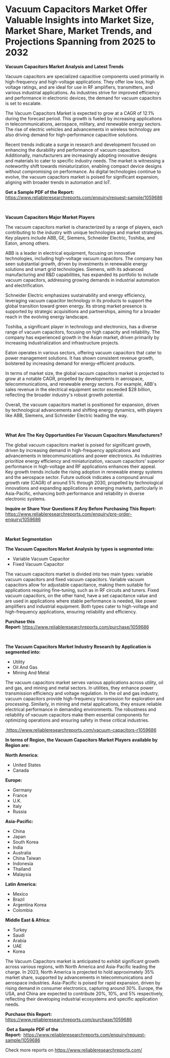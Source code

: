 <p><h1>Vacuum Capacitors Market Offer Valuable Insights into Market Size, Market Share, Market Trends, and Projections Spanning from 2025 to 2032</h1></p><p><strong>Vacuum Capacitors Market Analysis and Latest Trends</strong></p>
<p><p>Vacuum capacitors are specialized capacitive components used primarily in high-frequency and high-voltage applications. They offer low loss, high voltage ratings, and are ideal for use in RF amplifiers, transmitters, and various industrial applications. As industries strive for improved efficiency and performance in electronic devices, the demand for vacuum capacitors is set to escalate.</p><p>The Vacuum Capacitors Market is expected to grow at a CAGR of 12.1% during the forecast period. This growth is fueled by increasing applications in telecommunications, aerospace, military, and renewable energy sectors. The rise of electric vehicles and advancements in wireless technology are also driving demand for high-performance capacitive solutions.</p><p>Recent trends indicate a surge in research and development focused on enhancing the durability and performance of vacuum capacitors. Additionally, manufacturers are increasingly adopting innovative designs and materials to cater to specific industry needs. The market is witnessing a noteworthy shift towards miniaturization, enabling compact device designs without compromising on performance. As digital technologies continue to evolve, the vacuum capacitors market is poised for significant expansion, aligning with broader trends in automation and IoT.</p></p>
<p><strong>Get a Sample PDF of the Report:&nbsp;</strong> <a href="https://www.reliableresearchreports.com/enquiry/request-sample/1059686?utm_campaign=2296&utm_medium=2&utm_source=Github&utm_content=ia&utm_term=22032025&utm_id=vacuum-capacitors">https://www.reliableresearchreports.com/enquiry/request-sample/1059686</a></p>
<p>&nbsp;</p>
<p><strong>Vacuum Capacitors Major Market Players</strong></p>
<p><p>The vacuum capacitors market is characterized by a range of players, each contributing to the industry with unique technologies and market strategies. Key players include ABB, GE, Siemens, Schneider Electric, Toshiba, and Eaton, among others.</p><p>ABB is a leader in electrical equipment, focusing on innovative technologies, including high-voltage vacuum capacitors. The company has seen substantial growth, driven by investments in renewable energy solutions and smart grid technologies. Siemens, with its advanced manufacturing and R&D capabilities, has expanded its portfolio to include vacuum capacitors, addressing growing demands in industrial automation and electrification.</p><p>Schneider Electric emphasizes sustainability and energy efficiency, leveraging vacuum capacitor technology in its products to support the global transition toward green energy. Its strong market presence is supported by strategic acquisitions and partnerships, aiming for a broader reach in the evolving energy landscape.</p><p>Toshiba, a significant player in technology and electronics, has a diverse range of vacuum capacitors, focusing on high capacity and reliability. The company has experienced growth in the Asian market, driven primarily by increasing industrialization and infrastructure projects.</p><p>Eaton operates in various sectors, offering vacuum capacitors that cater to power management solutions. It has shown consistent revenue growth, bolstered by increasing demand for energy-efficient products.</p><p>In terms of market size, the global vacuum capacitors market is projected to grow at a notable CAGR, propelled by developments in aerospace, telecommunications, and renewable energy sectors. For example, ABB's sales revenue in the electrical equipment sector exceeded $28 billion, reflecting the broader industry's robust growth potential.</p><p>Overall, the vacuum capacitors market is positioned for expansion, driven by technological advancements and shifting energy dynamics, with players like ABB, Siemens, and Schneider Electric leading the way.</p></p>
<p>&nbsp;</p>
<p><strong>What Are The Key Opportunities For Vacuum Capacitors Manufacturers?</strong></p>
<p><p>The global vacuum capacitors market is poised for significant growth, driven by increasing demand in high-frequency applications and advancements in telecommunications and power electronics. As industries prioritize energy efficiency and miniaturization, vacuum capacitors' superior performance in high-voltage and RF applications enhances their appeal. Key growth trends include the rising adoption in renewable energy systems and the aerospace sector. Future outlook indicates a compound annual growth rate (CAGR) of around 5% through 2030, propelled by technological innovations and expanding applications in emerging markets, particularly in Asia-Pacific, enhancing both performance and reliability in diverse electronic systems.</p></p>
<p><strong>Inquire or Share Your Questions If Any Before Purchasing This Report:</strong> <a href="https://www.reliableresearchreports.com/enquiry/pre-order-enquiry/1059686?utm_campaign=2296&utm_medium=2&utm_source=Github&utm_content=ia&utm_term=22032025&utm_id=vacuum-capacitors">https://www.reliableresearchreports.com/enquiry/pre-order-enquiry/1059686</a></p>
<p>&nbsp;</p>
<p><strong>Market Segmentation</strong></p>
<p><strong>The Vacuum Capacitors Market Analysis by types is segmented into:</strong></p>
<p><ul><li>Variable Vacuum Capacitor</li><li>Fixed Vacuum Capacitor</li></ul></p>
<p><p>The vacuum capacitors market is divided into two main types: variable vacuum capacitors and fixed vacuum capacitors. Variable vacuum capacitors allow for adjustable capacitance, making them suitable for applications requiring fine-tuning, such as in RF circuits and tuners. Fixed vacuum capacitors, on the other hand, have a set capacitance value and are used in applications where stable performance is needed, like power amplifiers and industrial equipment. Both types cater to high-voltage and high-frequency applications, ensuring reliability and efficiency.</p></p>
<p><strong>Purchase this Report:&nbsp;</strong><a href="https://www.reliableresearchreports.com/purchase/1059686?utm_campaign=2296&utm_medium=2&utm_source=Github&utm_content=ia&utm_term=22032025&utm_id=vacuum-capacitors">https://www.reliableresearchreports.com/purchase/1059686</a></p>
<p>&nbsp;</p>
<p><strong>The Vacuum Capacitors Market Industry Research by Application is segmented into:</strong></p>
<p><ul><li>Utility</li><li>Oil And Gas</li><li>Mining And Metal</li></ul></p>
<p><p>The vacuum capacitors market serves various applications across utility, oil and gas, and mining and metal sectors. In utilities, they enhance power transmission efficiency and voltage regulation. In the oil and gas industry, vacuum capacitors provide high-frequency transmission for exploration and processing. Similarly, in mining and metal applications, they ensure reliable electrical performance in demanding environments. The robustness and reliability of vacuum capacitors make them essential components for optimizing operations and ensuring safety in these critical industries.</p></p>
<p><a href="https://www.reliableresearchreports.com/vacuum-capacitors-r1059686?utm_campaign=2296&utm_medium=2&utm_source=Github&utm_content=ia&utm_term=22032025&utm_id=vacuum-capacitors">&nbsp;https://www.reliableresearchreports.com/vacuum-capacitors-r1059686</a></p>
<p><strong>In terms of Region, the Vacuum Capacitors Market Players available by Region are:</strong></p>
<p>
    <p> <strong> North America: </strong>
        <ul>
            <li>United States</li>
            <li>Canada</li>
        </ul>
        </p> 
    <p> <strong> Europe: </strong>
        <ul>
            <li>Germany</li>
            <li>France</li>
            <li>U.K.</li>
            <li>Italy</li>
            <li>Russia</li>
        </ul>
        </p> 
    <p> <strong> Asia-Pacific: </strong>
        <ul>
            <li>China</li>
            <li>Japan</li>
            <li>South Korea</li>
            <li>India</li>
            <li>Australia</li>
            <li>China Taiwan</li>
            <li>Indonesia</li>
            <li>Thailand</li>
            <li>Malaysia</li>
        </ul>
        </p> 
    <p> <strong> Latin America: </strong>
        <ul>
            <li>Mexico</li>
            <li>Brazil</li>
            <li>Argentina Korea</li>
            <li>Colombia</li>
        </ul>
        </p> 
    <p> <strong> Middle East & Africa: </strong>
        <ul>
            <li>Turkey</li>
            <li>Saudi</li>
            <li>Arabia</li>
            <li>UAE</li>
            <li>Korea</li>
        </ul>
    </p>
    </p>
<p><p>The Vacuum Capacitors market is anticipated to exhibit significant growth across various regions, with North America and Asia-Pacific leading the charge. In 2023, North America is projected to hold approximately 35% market share, supported by advancements in telecommunications and aerospace industries. Asia-Pacific is poised for rapid expansion, driven by rising demand in consumer electronics, capturing around 30%. Europe, the USA, and China are expected to contribute 20%, 10%, and 5% respectively, reflecting their developing industrial ecosystems and specific application needs.</p></p>
<p><strong>Purchase this Report: </strong><a href="https://www.reliableresearchreports.com/purchase/1059686?utm_campaign=2296&utm_medium=2&utm_source=Github&utm_content=ia&utm_term=22032025&utm_id=vacuum-capacitors">https://www.reliableresearchreports.com/purchase/1059686</a></p>
<p>&nbsp;<strong>Get a Sample PDF of the Report:&nbsp;&nbsp;</strong><a href="https://www.reliableresearchreports.com/enquiry/request-sample/1059686?utm_campaign=2296&utm_medium=2&utm_source=Github&utm_content=ia&utm_term=22032025&utm_id=vacuum-capacitors">https://www.reliableresearchreports.com/enquiry/request-sample/1059686</a></p>
<p><strong></strong></p>
<p>Check more reports on <a href="https://www.reliableresearchreports.com/?utm_campaign=2296&utm_medium=2&utm_source=Github&utm_content=ia&utm_term=22032025&utm_id=vacuum-capacitors">https://www.reliableresearchreports.com/</a></p>